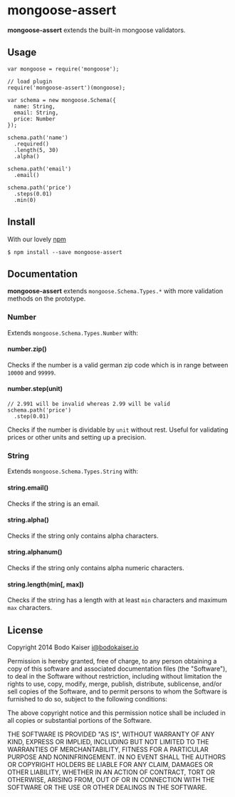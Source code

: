 # mongoose-assert

**mongoose-assert** extends the built-in mongoose validators.

## Usage

    var mongoose = require('mongoose');

    // load plugin
    require('mongoose-assert')(mongoose);

    var schema = new mongoose.Schema({
      name: String,
      email: String,
      price: Number
    });

    schema.path('name')
      .required()
      .length(5, 30)
      .alpha()

    schema.path('email')
      .email()

    schema.path('price')
      .steps(0.01)
      .min(0)

## Install

With our lovely [npm](https://github.com/npm/npm)

    $ npm install --save mongoose-assert

## Documentation

**mongoose-assert** extends `mongoose.Schema.Types.*` with more
validation methods on the prototype.

### Number

Extends `mongoose.Schema.Types.Number` with:

#### number.zip()

Checks if the number is a valid german zip code which is in range
between `10000` and `99999`.

#### number.step(unit)

    // 2.991 will be invalid whereas 2.99 will be valid
    schema.path('price')
      .step(0.01)

Checks if the number is dividable by `unit` without rest. Useful for
validating prices or other units and setting up a precision.

### String

Extends `mongoose.Schema.Types.String` with:

#### string.email()

Checks if the string is an email.

#### string.alpha()

Checks if the string only contains alpha characters.

#### string.alphanum()

Checks if the string only contains alpha numeric characters.

#### string.length(min[, max])

Checks if the string has a length with at least `min` characters and
maximum `max` characters.

## License

Copyright 2014 Bodo Kaiser <i@bodokaiser.io>

Permission is hereby granted, free of charge, to any person obtaining
a copy of this software and associated documentation files (the
"Software"), to deal in the Software without restriction, including
without limitation the rights to use, copy, modify, merge, publish,
distribute, sublicense, and/or sell copies of the Software, and to
permit persons to whom the Software is furnished to do so, subject to
the following conditions:

The above copyright notice and this permission notice shall be
included in all copies or substantial portions of the Software.

THE SOFTWARE IS PROVIDED "AS IS", WITHOUT WARRANTY OF ANY KIND,
EXPRESS OR IMPLIED, INCLUDING BUT NOT LIMITED TO THE WARRANTIES OF
MERCHANTABILITY, FITNESS FOR A PARTICULAR PURPOSE AND
NONINFRINGEMENT. IN NO EVENT SHALL THE AUTHORS OR COPYRIGHT HOLDERS BE
LIABLE FOR ANY CLAIM, DAMAGES OR OTHER LIABILITY, WHETHER IN AN ACTION
OF CONTRACT, TORT OR OTHERWISE, ARISING FROM, OUT OF OR IN CONNECTION
WITH THE SOFTWARE OR THE USE OR OTHER DEALINGS IN THE SOFTWARE.
